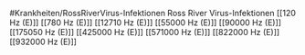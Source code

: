 #Krankheiten/RossRiverVirus-Infektionen
Ross River Virus-Infektionen
[[120 Hz (E)]]
[[780 Hz (E)]]
[[12710 Hz (E)]]
[[55000 Hz (E)]]
[[90000 Hz (E)]]
[[175050 Hz (E)]]
[[425000 Hz (E)]]
[[571000 Hz (E)]]
[[822000 Hz (E)]]
[[932000 Hz (E)]]